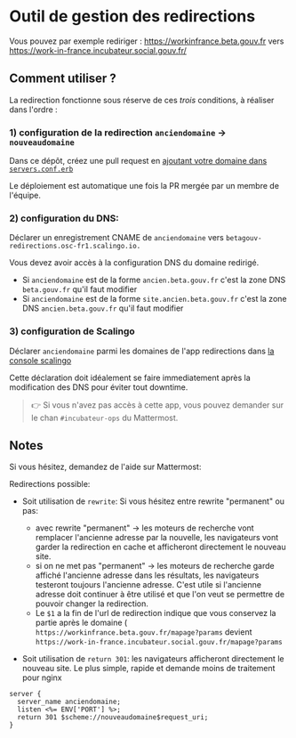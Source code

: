 # Outil de gestion des redirections

Vous pouvez par exemple rediriger : https://workinfrance.beta.gouv.fr vers https://work-in-france.incubateur.social.gouv.fr/

## Comment utiliser ?

La redirection fonctionne sous réserve de ces *trois* conditions, à réaliser dans l'ordre :

### 1) configuration de la redirection `anciendomaine` -> `nouveaudomaine`

Dans ce dépôt, créez une pull request en [ajoutant votre domaine dans `servers.conf.erb`](https://github.com/betagouv/redirections/edit/master/servers.conf.erb)

Le déploiement est automatique une fois la PR mergée par un membre de l'équipe.

### 2) configuration du DNS:

Déclarer un enregistrement CNAME de `anciendomaine` vers `betagouv-redirections.osc-fr1.scalingo.io.`

Vous devez avoir accès à la configuration DNS du domaine redirigé. 

 - Si `anciendomaine` est de la forme `ancien.beta.gouv.fr` c'est la zone DNS `beta.gouv.fr` qu'il faut modifier
 - Si `anciendomaine` est de la forme `site.ancien.beta.gouv.fr` c'est la zone DNS `ancien.beta.gouv.fr` qu'il faut modifier

### 3) configuration de Scalingo

Déclarer `anciendomaine` parmi les domaines de l'app redirections dans [la console scalingo](https://dashboard.scalingo.com/apps/osc-fr1/betagouv-redirections/settings/domains)

Cette déclaration doit idéalement se faire immediatement après la modification des DNS pour éviter tout downtime.

> 👉 Si vous n'avez pas accès à cette app, vous pouvez demander sur le chan `#incubateur-ops` du Mattermost.

## Notes
Si vous hésitez, demandez de l'aide sur Mattermost:

Redirections possible:
- Soit utilisation de `rewrite`:
Si vous hésitez entre rewrite "permanent" ou pas:
  * avec rewrite "permanent" -> les moteurs de recherche vont remplacer l'ancienne adresse par la nouvelle, les navigateurs vont garder la redirection en cache et afficheront directement le nouveau site.
  * si on ne met pas "permanent" -> les moteurs de recherche garde affiché l'ancienne adresse dans les résultats, les navigateurs testeront toujours l'ancienne adresse. C'est utile si l'ancienne adresse doit continuer à être utilisé et que l'on veut se permettre de pouvoir changer la redirection.
  * Le `$1` a la fin de l'url de redirection indique que vous conservez la partie après le domaine ( `https://workinfrance.beta.gouv.fr/mapage?params` devient `https://work-in-france.incubateur.social.gouv.fr/mapage?params`

- Soit utilisation de `return 301`: les navigateurs afficheront directement le nouveau site. Le plus simple, rapide et demande moins de traitement pour nginx
```
server {
  server_name anciendomaine;
  listen <%= ENV['PORT'] %>;
  return 301 $scheme://nouveaudomaine$request_uri;
}
```
